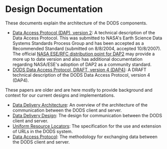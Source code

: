# Design Documentation

These documents explain the architecture of the DODS components.

* [Data Access Protocol (DAP), version 2](https://www.opendap.org/pdf/ESE-RFC-004v1.2.pdf):
A technical description of the Data Access Protocol. This was submitted to NASA's Earth Science Data Systems Standards Process Group and has been accepted as a Recommended Standard (submitted on 8/8/2004, accepted 10/8/2007). The official 
[NASA ESE/RFC distribution point for DAP2](https://earthdata.nasa.gov/standards/data-access-protocol-2) may provide a more up to date version and also has additional documentation regarding NASA/ESE's adoption of DAP2 as a community standard.
* [DODS Data Access Protocol, DRAFT, version 4 (DAP4)](https://www.opendap.org/pdf/dap_objects.pdf):
A DRAFT technical description of the DODS Data Access Protocol, version 4 (DAP4).

These papers are older and are here mostly to provide background and context for our current designs and implementations.

* [Data Delivery Architecture](https://www.opendap.org/pub/dods/ps-docs/data-delivery-arch.ps):
An overview of the architecture of the communication between the DODS client and server.
* [Data Delivery Design](https://www.opendap.org/pub/dods/ps-docs/data-delivery-design.ps):
The design for communication between the DODS client and server.
* [Uniform Resource Locators](https://www.opendap.org/pub/dods/ps-docs/urls.ps):
The specification for the use and extension of URLs in the DODS system.
* [Data Access Protocol](https://www.opendap.org/pub/dods/ps-docs/api.ps):
The methodology for exchanging data between the DODS client and server.